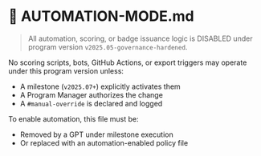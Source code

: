 # 🚦 AUTOMATION-MODE.md

> All automation, scoring, or badge issuance logic is DISABLED under program version `v2025.05-governance-hardened`.

No scoring scripts, bots, GitHub Actions, or export triggers may operate under this program version unless:

- A milestone (`v2025.07+`) explicitly activates them
- A Program Manager authorizes the change
- A `#manual-override` is declared and logged

To enable automation, this file must be:
- Removed by a GPT under milestone execution
- Or replaced with an automation-enabled policy file
